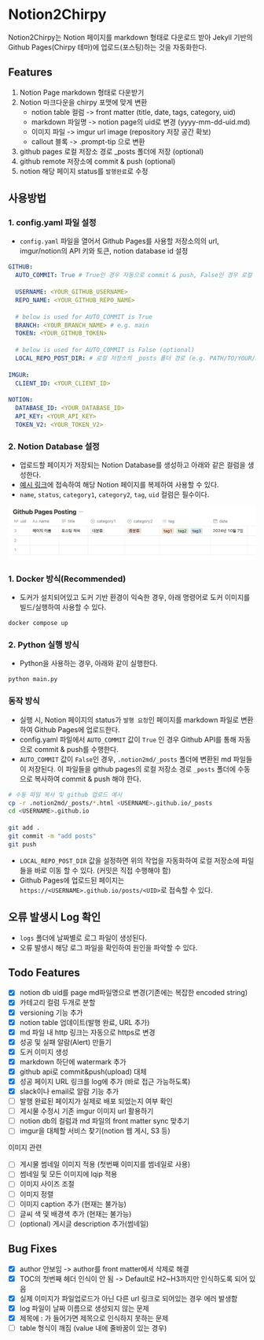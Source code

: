 # Notion2Chirpy

Notion2Chirpy는 Notion 페이지를 markdown 형태로 다운로드 받아 Jekyll 기반의 Github Pages(Chirpy 테마)에 업로드(포스팅)하는 것을 자동화한다.

## Features

1. Notion Page markdown 형태로 다운받기
2. Notion 마크다운을 chirpy 포맷에 맞게 변환
    - notion table 컬럼 -> front matter (title, date, tags, category, uid)
    - markdown 파일명 -> notion page의 uid로 변경 (yyyy-mm-dd-uid.md)
    - 이미지 파일 -> imgur url image (repository 저장 공간 확보)
    - callout 블록 -> .prompt-tip 으로 변환
3. github pages 로컬 저장소 경로 _posts 폴더에 저장 (optional)
4. github remote 저장소에 commit & push (optional)
5. notion 해당 페이지 status를 `발행완료`로 수정

## 사용방법

### 1. config.yaml 파일 설정

- `config.yaml` 파일을 열어서 Github Pages를 사용할 저장소의의 url, imgur/notion의 API 키와 토큰, notion database id 설정

```yaml
GITHUB:
  AUTO_COMMIT: True # True인 경우 자동으로 commit & push, False인 경우 로컬 저장소에 파일만 저장

  USERNAME: <YOUR_GITHUB_USERNAME>
  REPO_NAME: <YOUR_GITHUB_REPO_NAME>

  # below is used for AUTO_COMMIT is True
  BRANCH: <YOUR_BRANCH_NAME> # e.g. main
  TOKEN: <YOUR_GITHUB_TOKEN>

  # below is used for AUTO_COMMIT is False (optional)
  LOCAL_REPO_POST_DIR: # 로컬 저장소의 _posts 폴더 경로 (e.g. PATH/TO/YOUR/REPO/_posts)

IMGUR:
  CLIENT_ID: <YOUR_CLIENT_ID>

NOTION:
  DATABASE_ID: <YOUR_DATABASE_ID>
  API_KEY: <YOUR_API_KEY>
  TOKEN_V2: <YOUR_TOKEN_V2>
```

### 2. Notion Database 설정

- 업로드할 페이지가 저장되는 Notion Database를 생성하고 아래와 같은 컬럼을 생성한다.
- [예시 링크](https://jmjeon94.notion.site/Notion2Chirpy-Database-11848a6e55fc80d8b016e8e40db5ebf0?pvs=74)에 접속하여 해당 Notion
  페이지를 복제하여 사용할 수 있다.
- `name`, `status`, `category1`, `category2`, `tag`, `uid` 컬럼은 필수이다.

![notion_db](./resources/notion_db.png)

### 1. Docker 방식(Recommended)

- 도커가 설치되어있고 도커 기반 환경이 익숙한 경우, 아래 명령어로 도커 이미지를 빌드/실행하여 사용할 수 있다.

```bash
docker compose up
```

### 2. Python 실행 방식

- Python을 사용하는 경우, 아래와 같이 실행한다.

```bash
python main.py
```

### 동작 방식

- 실행 시, Notion 페이지의 status가 `발행 요청`인 페이지를 markdown 파일로 변환하여 Github Pages에 업로드한다.
- config.yaml 파일에서 `AUTO_COMMIT` 값이 `True` 인 경우 Github API를 통해 자동으로 commit & push를 수행한다.
- `AUTO_COMMIT` 값이 `False`인 경우, `.notion2md/_posts` 폴더에 변환된 md 파일들이 저장된다. 이 파일들을 github pages의 로컬 저장소 경로 `_posts` 폴더에
  수동으로 복사하여 commit & push 해야 한다.

```bash
# 수동 파일 복사 및 github 업로드 예시
cp -r .notion2md/_posts/*.html <USERNAME>.github.io/_posts
cd <USERNAME>.github.io
  
git add .
git commit -m "add posts"
git push
```

- `LOCAL_REPO_POST_DIR` 값을 설정하면 위의 작업을 자동화하여 로컬 저장소에 파일들을 바로 이동 할 수 있다. (커밋은 직접 수행해야 함)
- Github Pages에 업로드된 페이지는 `https://<USERNAME>.github.io/posts/<UID>`로 접속할 수 있다.

## 오류 발생시 Log 확인

- `logs` 폴더에 날짜별로 로그 파일이 생성된다.
- 오류 발생시 해당 로그 파일을 확인하여 원인을 파악할 수 있다.

## Todo Features

- [x] notion db uid를 page md파일명으로 변경(기존에는 복잡한 encoded string)
- [x] 카테고리 컬럼 두개로 분할
- [x] versioning 기능 추가
- [x] notion table 업데이트(발행 완료, URL 추가)
- [x] md 파일 내 http 링크는 자동으로 https로 변경
- [x] 성공 및 실패 알람(Alert) 만들기
- [x] 도커 이미지 생성
- [x] markdown 하단에 watermark 추가
- [x] github api로 commit&push(upload) 대체
- [x] 성공 페이지 URL 링크를 log에 추가 (바로 접근 가능하도록)
- [x] slack이나 email로 알람 기능 추가
- [ ] 발행 완료된 페이지가 실제로 배포 되었는지 여부 확인
- [ ] 게시물 수정시 기존 imgur 이미지 url 활용하기
- [ ] notion db의 컬럼과 md 파일의 front matter sync 맞추기
- [ ] imgur을 대체할 서비스 찾기(notion 웹 게시, S3 등)

이미지 관련

- [ ] 게시물 썸네일 이미지 적용 (첫번째 이미지를 썸네일로 사용)
- [ ] 썸네일 및 모든 이미지에 lqip 적용
- [ ] 이미지 사이즈 조절
- [ ] 이미지 정렬
- [ ] 이미지 caption 추가 (현재는 불가능)
- [ ] 글씨 색 및 배경색 추가 (현재는 불가능)
- [ ] (optional) 게시글 description 추가(썸네일)

## Bug Fixes

- [x] author 안보임 -> author를 front matter에서 삭제로 해결
- [x] TOC의 첫번째 헤더 인식이 안 됨 -> Default로 H2~H3까지만 인식하도록 되어 있음
- [x] 실제 이미지가 파일업로드가 아닌 다른 url 링크로 되어있는 경우 에러 발생함
- [x] log 파일이 날짜 이름으로 생성되지 않는 문제
- [x] 제목에 : 가 들어가면 제목으로 인식하지 못하는 문제
- [ ] table 형식이 깨짐 (value 내에 줄바꿈이 있는 경우)
